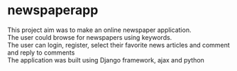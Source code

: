 # newspaperapp

This project aim was to make an online newspaper application. <br>
The user could browse for newspapers using keywords. <br>
The user can login, register, select their favorite news articles and comment and reply to comments <br>
The application was built using Django framework, ajax and python <br>


